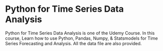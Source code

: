 # Python for Time Series Data Analysis
Python for Time Series Data Analysis is one of the Udemy Course. 
In this course, Learn how to use Python, Pandas, Numpy, & Statsmodels for Time Series Forecasting and Analysis. 
All the data file are also provided.

